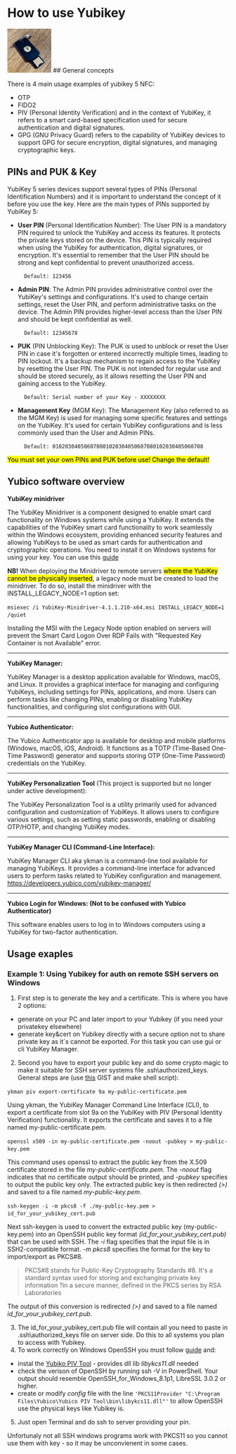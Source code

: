 # How to use Yubikey
<img src="/data/yubikey.jpg" width="100" height="100">
## General concepts

There is 4 main usage examples of yubikey 5 NFC:
- OTP
- FIDO2
- PIV (Personal Identity Verification) and in the context of YubiKey, it refers to a smart card-based specification used for secure authentication and digital signatures.
- GPG (GNU Privacy Guard) refers to the capability of YubiKey devices to support GPG for secure encryption, digital signatures, and managing cryptographic keys.

## PINs and PUK & Key

YubiKey 5 series devices support several types of PINs (Personal Identification Numbers) and it is important to understand the concept of it before you use the key. Here are the main types of PINs supported by YubiKey 5:

- **User PIN** (Personal Identification Number):
            The User PIN is a mandatory PIN required to unlock the YubiKey and access its features. It protects the private keys stored on the device.
            This PIN is typically required when using the YubiKey for authentication, digital signatures, or encryption.
        It's essential to remember that the User PIN should be strong and kept confidential to prevent unauthorized access.

        Default: 123456

- **Admin PIN**:
            The Admin PIN provides administrative control over the YubiKey's settings and configurations.
            It's used to change certain settings, reset the User PIN, and perform administrative tasks on the device.
            The Admin PIN provides higher-level access than the User PIN and should be kept confidential as well.

        Default: 12345678

- **PUK** (PIN Unblocking Key):
            The PUK is used to unblock or reset the User PIN in case it's forgotten or entered incorrectly multiple times, leading to PIN lockout.
            It's a backup mechanism to regain access to the YubiKey by resetting the User PIN.
            The PUK is not intended for regular use and should be stored securely, as it allows resetting the User PIN and gaining access to the YubiKey.

        Default: Serial number of your Key - XXXXXXXX

- **Management Key** (MGM Key):
            The Management Key (also referred to as the MGM Key) is used for managing some specific features and settings on the YubiKey.
            It's used for certain YubiKey configurations and is less commonly used than the User and Admin PINs.

        Default: 010203040506070801020304050607080102030405060708

<mark>You must set your own PINs and PUK before use! Change the default!</mark>

## Yubico software overview 

**YubiKey minidriver**

The YubiKey Minidriver is a component designed to enable smart card functionality on Windows systems while using a YubiKey. It extends the capabilities of the YubiKey smart card functionality to work seamlessly within the Windows ecosystem, providing enhanced security features and allowing YubiKeys to be used as smart cards for authentication and cryptographic operations.
You need to install it on Windows systems for using your key. You can use this [guide](https://support.yubico.com/hc/en-us/articles/360015654560#Manual-Install)

**NB!** When deploying the Minidriver to remote servers <mark>where the YubiKey cannot be physically inserted</mark>, a legacy node must be created to load the minidriver. To do so, install the minidriver with the INSTALL_LEGACY_NODE=1 option set:

`msiexec /i YubiKey-Minidriver-4.1.1.210-x64.msi INSTALL_LEGACY_NODE=1 /quiet`

Installing the MSI with the Legacy Node option enabled on servers will prevent the Smart Card Logon Over RDP Fails with "Requested Key Container is not Available" error.

---

**YubiKey Manager:**

YubiKey Manager is a desktop application available for Windows, macOS, and Linux. It provides a graphical interface for managing and configuring YubiKeys, including settings for PINs, applications, and more. Users can perform tasks like changing PINs, enabling or disabling YubiKey functionalities, and configuring slot configurations with GUI.

---

**Yubico Authenticator:**

The Yubico Authenticator app is available for desktop and mobile platforms (Windows, macOS, iOS, Android). It functions as a TOTP (Time-Based One-Time Password) generator and supports storing OTP (One-Time Password) credentials on the YubiKey.

---

**YubiKey Personalization Tool** (This project is supported but no longer under active development):

The YubiKey Personalization Tool is a utility primarily used for advanced configuration and customization of YubiKeys. It allows users to configure various settings, such as setting static passwords, enabling or disabling OTP/HOTP, and changing YubiKey modes.

---

**YubiKey Manager CLI (Command-Line Interface):**

YubiKey Manager CLI aka ykman is a command-line tool available for managing YubiKeys. It provides a command-line interface for advanced users to perform tasks related to YubiKey configuration and management.
https://developers.yubico.com/yubikey-manager/

---

**Yubico Login for Windows: (Not to be confused with Yubico Authenticator)**

This software enables users to log in to Windows computers using a YubiKey for two-factor authentication.

## Usage exaples 
### Example 1: Using Yubikey for auth on remote SSH servers on Windows
1. First step is to generate the key and a certificate. This is where you have 2 options:
- generate on your PC and later import to your Yubikey (if you need your privatekey elsewhere)
- generate key&cert on Yubikey directly with a secure option not to share private key as it`s cannot be exported. For this task you can use gui or cli YubiKey Manager.

2. Second you have to export your public key and do some crypto magic to make it suitable for SSH server systems file .ssh\authorized_keys.
General steps are (use [this](https://gist.github.com/shanewholloway/15a0f5dda96b5d328d121f255f012ebf) GIST and make shell script):

`ykman piv export-certificate 9a my-public-certificate.pem`

Using ykman, the YubiKey Manager Command Line Interface (CLI), to export a certificate from slot 9a on the YubiKey with PIV (Personal Identity Verification) functionality. It exports the certificate and saves it to a file named my-public-certificate.pem.

`openssl x509 -in my-public-certificate.pem -noout -pubkey > my-public-key.pem`

This command uses openssl to extract the public key from the X.509 certificate stored in the file *my-public-certificate.pem*. The *-noout* flag indicates that no certificate output should be printed, and *-pubkey* specifies to output the public key only. The extracted public key is then redirected *(>)* and saved to a file named *my-public-key.pem*.

`ssh-keygen -i -m pkcs8 -f ./my-public-key.pem > id_for_your_yubikey_cert.pub`

Next ssh-keygen is used to convert the extracted public key (my-public-key.pem) into an OpenSSH public key format *(id_for_your_yubikey_cert.pub)* that can be used with SSH. The *-i* flag specifies that the input file is in SSH2-compatible format. *-m pkcs8* specifies the format for the key to import/export as PKCS#8. 
> PKCS#8 stands for Public-Key Cryptography Standards #8. It's a standard syntax used for storing and exchanging private key information ?in a secure manner, defined in the PKCS series by RSA Laboratories

The output of this conversion is redirected *(>)* and saved to a file named *id_for_your_yubikey_cert.pub*.

3. The id_for_your_yubikey_cert.pub file will contain all you need to paste in .ssh\authorized_keys file on server side. Do this to all systems you plan to access with Yubikey.
4. To work correctly on Windows OpenSSH you must follow [guide](https://support.yubico.com/hc/en-us/articles/360021606180-Using-YubiKey-PIV-with-Windows-native-SSH-client) and:
- instal the [Yubiko PIV Tool](https://developers.yubico.com/yubico-piv-tool/) - provides dll lib *libykcs11.dll* needed 
- check the verison of OpenSSH by running ssh -V in PowerShell. Your output should resemble OpenSSH_for_Windows_8.1p1, LibreSSL 3.0.2 or higher.
- create or modify *config* file with the line 
`'PKCS11Provider "C:\Program Files\Yubico\Yubico PIV Tool\bin\libykcs11.dll"'`
to allow OpenSSH use the physical keys like Yubikey is.
5. Just open Terminal and do ssh to server providing your pin.

Unfortunaly not all SSH windows programs work with PKCS11 so you cannot use them with key - so it may be unconvienent in some cases.
